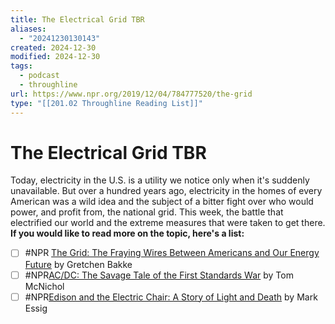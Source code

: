 ```yaml
---
title: The Electrical Grid TBR
aliases:
  - "20241230130143"
created: 2024-12-30
modified: 2024-12-30
tags:
  - podcast
  - throughline
url: https://www.npr.org/2019/12/04/784777520/the-grid
type: "[[201.02 Throughline Reading List]]"
---
```

# The Electrical Grid TBR
Today, electricity in the U.S. is a utility we notice only when it's suddenly unavailable. But over a hundred years ago, electricity in the homes of every American was a wild idea and the subject of a bitter fight over who would power, and profit from, the national grid. This week, the battle that electrified our world and the extreme measures that were taken to get there.
**If you would like to read more on the topic, here's a list:**

- [ ] #NPR [The Grid: The Fraying Wires Between Americans and Our Energy Future](https://www.goodreads.com/book/show/26073005-the-grid) by Gretchen Bakke
- [ ] #NPR[AC/DC: The Savage Tale of the First Standards War](https://www.goodreads.com/book/show/880945.AC_DC?ac=1&from_search=true&qid=4fGiQCO5zS&rank=1) by Tom McNichol
- [ ] #NPR[Edison and the Electric Chair: A Story of Light and Death](https://www.goodreads.com/book/show/749140.Edison_and_the_Electric_Chair?ac=1&from_search=true&qid=AwtW2Ylwad&rank=3) by Mark Essig

